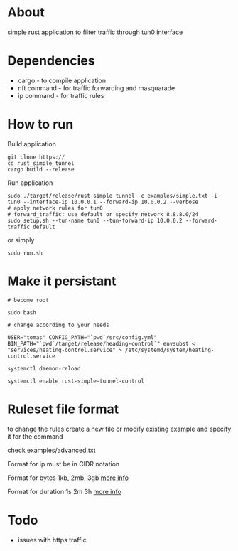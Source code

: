 # About

simple rust application to filter traffic through tun0 interface

# Dependencies

* cargo - to compile application
* nft command - for traffic forwarding and masquarade
* ip command - for traffic rules

# How to run


Build application

```
git clone https://
cd rust_simple_tunnel
cargo build --release
```

Run application

```
sudo ./target/release/rust-simple-tunnel -c examples/simple.txt -i tun0 --interface-ip 10.0.0.1 --forward-ip 10.0.0.2 --verbose
# apply network rules for tun0 
# forward_traffic: use default or specify network 8.8.8.0/24
sudo setup.sh --tun-name tun0 --tun-forward-ip 10.0.0.2 --forward-traffic default 
```

or simply

```
sudo run.sh
```

# Make it persistant


```
# become root

sudo bash

# change according to your needs

USER="tomas" CONFIG_PATH="`pwd`/src/config.yml" BIN_PATH="`pwd`/target/release/heading-control`" envsubst < "services/heating-control.service" > /etc/systemd/system/heating-control.service

systemctl daemon-reload

systemctl enable rust-simple-tunnel-control
```

# Ruleset file format

to change the rules create a new file or modify existing example and specify it for the command

check examples/advanced.txt

Format for ip must be in CIDR notation

Format for bytes 1kb, 2mb, 3gb [more info](https://docs.rs/byte-unit/4.0.9/byte_unit/)

Format for duration 1s 2m 3h [more info](https://docs.rs/humantime/2.0.1/humantime/struct.Duration.html)

# Todo

* issues with https traffic
